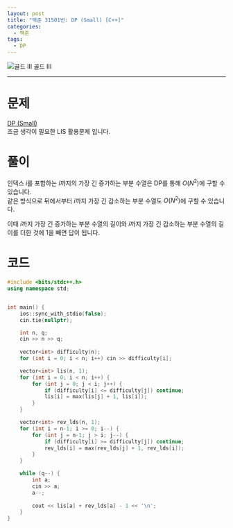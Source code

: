 ```yaml
---
layout: post
title: "백준 31501번: DP (Small) [C++]"
categories:
  - 백준
tags:
  - DP
---
```


<div class="difficulty center">
  <img class="solvedac-tier" src="https://d2gd6pc034wcta.cloudfront.net/tier/13.svg" alt="골드 III">
  <span class="gold">골드 III</span>
</div>

---

# 문제

[DP (Small)](https://www.acmicpc.net/problem/31501)  
조금 생각이 필요한 LIS 활용문제 입니다.

# 풀이

인덱스 $i$를 포함하는 $i$까지의 가장 긴 증가하는 부분 수열은 DP를 통해 $O(N^2)$에 구할 수 있습니다.  
같은 방식으로 뒤에서부터 $i$까지 가장 긴 감소하는 부분 수열도 $O(N^2)$에 구할 수 있습니다.  

이때 $i$까지 가장 긴 증가하는 부분 수열의 길이와 $i$까지 가장 긴 감소하는 부분 수열의 길이를 더한 것에 1을 빼면 답이 됩니다.

# 코드

```cpp
#include <bits/stdc++.h>
using namespace std;


int main() {
    ios::sync_with_stdio(false);
    cin.tie(nullptr);

    int n, q;
    cin >> n >> q;
    
    vector<int> difficulty(n);
    for (int i = 0; i < n; i++) cin >> difficulty[i];

    vector<int> lis(n, 1);
    for (int i = 0; i < n; i++) {
        for (int j = 0; j < i; j++) {
            if (difficulty[i] <= difficulty[j]) continue;
            lis[i] = max(lis[j] + 1, lis[i]);
        }
    }

    vector<int> rev_lds(n, 1);
    for (int i = n-1; i >= 0; i--) {
        for (int j = n-1; j > i; j--) {
            if (difficulty[i] >= difficulty[j]) continue;
            rev_lds[i] = max(rev_lds[j] + 1, rev_lds[i]);
        }
    }

    while (q--) {
        int a;
        cin >> a;
        a--;
        
        cout << lis[a] + rev_lds[a] - 1 << '\n';
    }
}
```